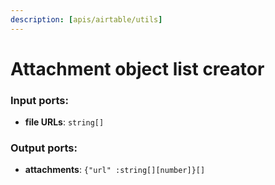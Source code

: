 ```yaml
---
description: [apis/airtable/utils]
---
```


# Attachment object list creator

### Input ports:

* __file URLs__: ` string[] `

### Output ports:

* __attachments__: ` {"url" :string[][number]}[] `

